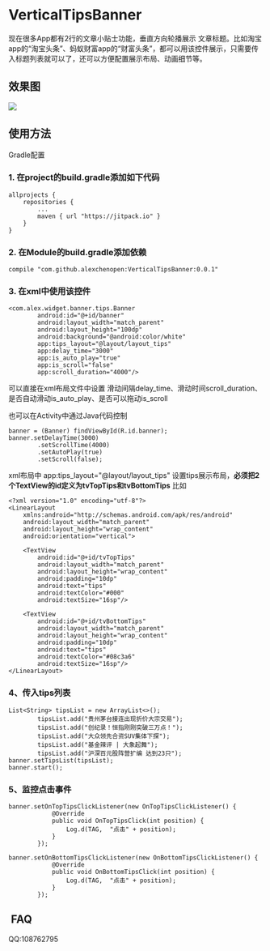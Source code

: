 # VerticalTipsBanner
现在很多App都有2行的文章小贴士功能，垂直方向轮播展示 文章标题。比如淘宝app的“淘宝头条”、蚂蚁财富app的“财富头条”，都可以用该控件展示，只需要传入标题列表就可以了，还可以方便配置展示布局、动画细节等。

## 效果图
<img src="screens/circle.gif" />

## 使用方法

Gradle配置

### 1. 在project的build.gradle添加如下代码

```
allprojects {
    repositories {
        ...
        maven { url "https://jitpack.io" }
    }
}
```
### 2. 在Module的build.gradle添加依赖

```
compile "com.github.alexchenopen:VerticalTipsBanner:0.0.1"
```

### 3. 在xml中使用该控件
```
<com.alex.widget.banner.tips.Banner
        android:id="@+id/banner"
        android:layout_width="match_parent"
        android:layout_height="100dp"
        android:background="@android:color/white"
        app:tips_layout="@layout/layout_tips"
        app:delay_time="3000"
        app:is_auto_play="true"
        app:is_scroll="false"
        app:scroll_duration="4000"/>  
```
可以直接在xml布局文件中设置 滑动间隔delay_time、滑动时间scroll_duration、是否自动滑动is_auto_play、是否可以拖动is_scroll

也可以在Activity中通过Java代码控制
```
banner = (Banner) findViewById(R.id.banner);
banner.setDelayTime(3000)
        .setScrollTime(4000)
        .setAutoPlay(true)
        .setScroll(false);
```

xml布局中 app:tips_layout="@layout/layout_tips" 设置tips展示布局，<b>必须把2个TextView的id定义为tvTopTips和tvBottomTips</b> 比如
```
<?xml version="1.0" encoding="utf-8"?>
<LinearLayout
    xmlns:android="http://schemas.android.com/apk/res/android"
    android:layout_width="match_parent"
    android:layout_height="wrap_content"
    android:orientation="vertical">

    <TextView
        android:id="@+id/tvTopTips"
        android:layout_width="match_parent"
        android:layout_height="wrap_content"
        android:padding="10dp"
        android:text="tips"
        android:textColor="#000"
        android:textSize="16sp"/>

    <TextView
        android:id="@+id/tvBottomTips"
        android:layout_width="match_parent"
        android:layout_height="wrap_content"
        android:padding="10dp"
        android:text="tips"
        android:textColor="#08c3a6"
        android:textSize="16sp"/>
</LinearLayout>
```

### 4、传入tips列表
```
List<String> tipsList = new ArrayList<>();
        tipsList.add("贵州茅台接连出现折价大宗交易");
        tipsList.add("创纪录！恒指刚刚突破三万点！");
        tipsList.add("大众领先合资SUV集体下探");
        tipsList.add("基金辣评 | 大象起舞");
        tipsList.add("沪深百元股阵营扩编 达到23只");
banner.setTipsList(tipsList);
banner.start();
```

### 5、监控点击事件

```
banner.setOnTopTipsClickListener(new OnTopTipsClickListener() {
            @Override
            public void OnTopTipsClick(int position) {
                Log.d(TAG,  "点击" + position);
            }
        });

banner.setOnBottomTipsClickListener(new OnBottomTipsClickListener() {
            @Override
            public void OnBottomTipsClick(int position) {
                Log.d(TAG,  "点击" + position);
            }
        });
 ```


##  FAQ
QQ:108762795
